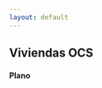 ```yaml
---
layout: default
---
```


<h2>Viviendas OCS</h2>


<h4>Plano</h4>

<!DOCTYPE html>
<html lang="en">
<head>
    <meta charset="UTF-8">
    <title>gallery</title>
    <style>
      
body {
	background: #f2f2f2;
}

.contenedor {
	margin: 40px auto;
	max-width: 700px;  /* Ancho máximo de la imagen */ 
}

.card { /* CODIGO PARA EL BORDE BLANCO, SE PUEED BORRAR */ 
	padding: 5px;
	background: #fff;
	margin-bottom: 0px; /* espacio entre imagenes */ 
	border-radius: 10px; /* esquinas redondeadas del borde blanco */ 
	box-shadow: 0px 0px 10px rgba(71, 71, 71, 0.15);
}

.card img {
	width: 100%;
	vertical-align: top;
	border-radius: 10px; /* esquina redondeada de la imagen */ 
}
      
    </style>
    <!-- Codigo para galerias   -->
</head>
<body>
 

<!DOCTYPE html>
<html lang="en">
<head>
	<meta charset="UTF-8">
	<meta name="viewport" content="width=device-width, initial-scale=1.0">
</head>
<body>


	<main class="contenedor">
		<div class="card"><img src="http://drive.google.com/uc?export=view&id=1M0Og6TFNzZG4si31fPmWkbnzWbJglekd" alt=""></div>

	</main>
</body>
</html>
  
</body>
</html>

[.](https://drive.google.com/uc?export=download&id=18qELow9rEQamiWaok7Tc9ZS3VpUqg6zp) 
